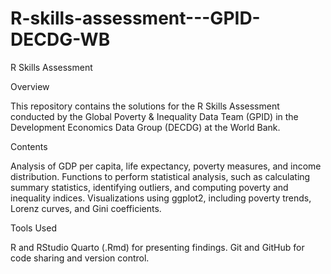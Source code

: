# R-skills-assessment---GPID-DECDG-WB
R Skills Assessment

Overview

This repository contains the solutions for the R Skills Assessment conducted by the Global Poverty & Inequality Data Team (GPID) in the Development Economics Data Group (DECDG) at the World Bank.

Contents

  Analysis of GDP per capita, life expectancy, poverty measures, and income distribution.
  Functions to perform statistical analysis, such as calculating summary statistics, identifying outliers, and computing poverty and inequality indices.
  Visualizations using ggplot2, including poverty trends, Lorenz curves, and Gini coefficients.

Tools Used

  R and RStudio
  Quarto (.Rmd) for presenting findings.
  Git and GitHub for code sharing and version control.
